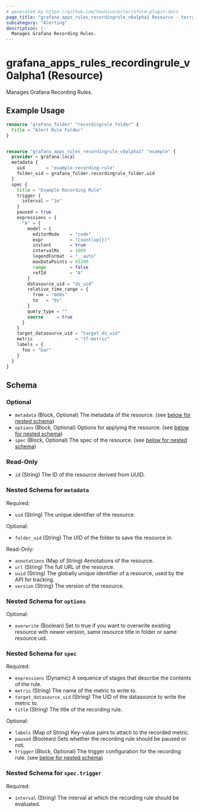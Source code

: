 ```yaml
---
# generated by https://github.com/hashicorp/terraform-plugin-docs
page_title: "grafana_apps_rules_recordingrule_v0alpha1 Resource - terraform-provider-grafana"
subcategory: "Alerting"
description: |-
  Manages Grafana Recording Rules.
---
```


# grafana_apps_rules_recordingrule_v0alpha1 (Resource)

Manages Grafana Recording Rules.

## Example Usage

```terraform
resource "grafana_folder" "recordingrule_folder" {
  title = "Alert Rule Folder"
}


resource "grafana_apps_rules_recordingrule_v0alpha1" "example" {
  provider = grafana.local
  metadata {
    uid        = "example-recording-rule"
    folder_uid = grafana_folder.recordingrule_folder.uid
  }
  spec {
    title = "Example Recording Rule"
    trigger {
      interval = "1m"
    }
    paused = true
    expressions = {
      "A" = {
        model = {
          editorMode    = "code"
          expr          = "count(up{})"
          instant       = true
          intervalMs    = 1000
          legendFormat  = "__auto"
          maxDataPoints = 43200
          range         = false
          refId         = "A"
        }
        datasource_uid = "ds_uid"
        relative_time_range = {
          from = "600s"
          to   = "0s"
        }
        query_type = ""
        source     = true
      }
    }
    target_datasource_uid = "target_ds_uid"
    metric                = "tf-metric"
    labels = {
      foo = "bar"
    }
  }
}
```

<!-- schema generated by tfplugindocs -->
## Schema

### Optional

- `metadata` (Block, Optional) The metadata of the resource. (see [below for nested schema](#nestedblock--metadata))
- `options` (Block, Optional) Options for applying the resource. (see [below for nested schema](#nestedblock--options))
- `spec` (Block, Optional) The spec of the resource. (see [below for nested schema](#nestedblock--spec))

### Read-Only

- `id` (String) The ID of the resource derived from UUID.

<a id="nestedblock--metadata"></a>
### Nested Schema for `metadata`

Required:

- `uid` (String) The unique identifier of the resource.

Optional:

- `folder_uid` (String) The UID of the folder to save the resource in.

Read-Only:

- `annotations` (Map of String) Annotations of the resource.
- `url` (String) The full URL of the resource.
- `uuid` (String) The globally unique identifier of a resource, used by the API for tracking.
- `version` (String) The version of the resource.


<a id="nestedblock--options"></a>
### Nested Schema for `options`

Optional:

- `overwrite` (Boolean) Set to true if you want to overwrite existing resource with newer version, same resource title in folder or same resource uid.


<a id="nestedblock--spec"></a>
### Nested Schema for `spec`

Required:

- `expressions` (Dynamic) A sequence of stages that describe the contents of the rule.
- `metric` (String) The name of the metric to write to.
- `target_datasource_uid` (String) The UID of the datasource to write the metric to.
- `title` (String) The title of the recording rule.

Optional:

- `labels` (Map of String) Key-value pairs to attach to the recorded metric.
- `paused` (Boolean) Sets whether the recording rule should be paused or not.
- `trigger` (Block, Optional) The trigger configuration for the recording rule. (see [below for nested schema](#nestedblock--spec--trigger))

<a id="nestedblock--spec--trigger"></a>
### Nested Schema for `spec.trigger`

Required:

- `interval` (String) The interval at which the recording rule should be evaluated.
